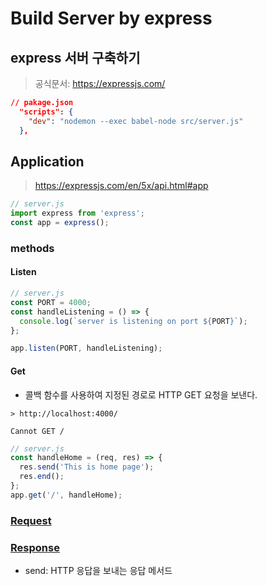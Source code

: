 # Build Server by express

## express 서버 구축하기

> 공식문서: https://expressjs.com/

```json
// pakage.json
  "scripts": {
    "dev": "nodemon --exec babel-node src/server.js"
  },
```

## Application

> https://expressjs.com/en/5x/api.html#app

```js
// server.js
import express from 'express';
const app = express();
```

### methods

#### Listen

```js
// server.js
const PORT = 4000;
const handleListening = () => {
  console.log(`server is listening on port ${PORT}`);
};

app.listen(PORT, handleListening);
```

#### Get

- 콜백 함수를 사용하여 지정된 경로로 HTTP GET 요청을 보낸다.

```
> http://localhost:4000/

Cannot GET /
```

```js
// server.js
const handleHome = (req, res) => {
  res.send('This is home page');
  res.end();
};
app.get('/', handleHome);
```

### [Request](https://expressjs.com/en/5x/api.html#req)

### [Response](https://expressjs.com/en/5x/api.html#res)

- send: HTTP 응답을 보내는 응답 메서드
